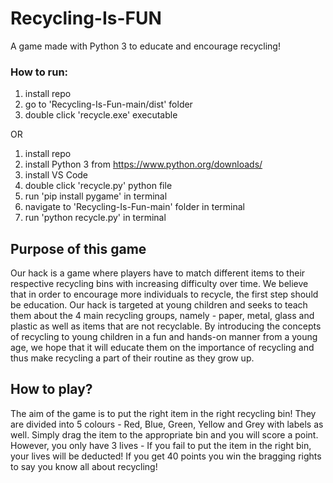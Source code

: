 # Recycling-Is-FUN
A game made with Python 3 to educate and encourage recycling!

### How to run:
1. install repo
2. go to 'Recycling-Is-Fun-main/dist' folder
3. double click 'recycle.exe' executable

OR

1. install repo
2. install Python 3 from https://www.python.org/downloads/
3. install VS Code
4. double click 'recycle.py' python file
5. run 'pip install pygame' in terminal
6. navigate to 'Recycling-Is-Fun-main' folder in terminal
7. run 'python recycle.py' in terminal

## Purpose of this game
Our hack is a game where players have to match different items to their respective recycling bins with increasing difficulty over time. We believe that in order to encourage more individuals to recycle, the first step should be education. Our hack is targeted at young children and seeks to teach them about the 4 main recycling groups, namely - paper, metal, glass and plastic as well as items that are not recyclable. By introducing the concepts of recycling to young children in a fun and hands-on manner from a young age, we hope that it will educate them on the importance of recycling and thus make recycling a part of their routine as they grow up.

## How to play?
The aim of the game is to put the right item in the right recycling bin! They are divided into 5 colours - Red, Blue, Green, Yellow and Grey with labels as well. Simply drag the item to the appropriate bin and you will score a point. However, you only have 3 lives - If you fail to put the item in the right bin, your lives will be deducted! If you get 40 points you win the bragging rights to say you know all about recycling!
